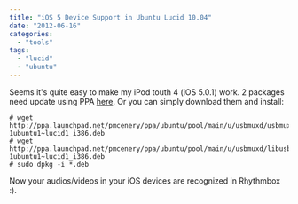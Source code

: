 ```yaml
---
title: "iOS 5 Device Support in Ubuntu Lucid 10.04"
date: "2012-06-16"
categories: 
  - "tools"
tags: 
  - "lucid"
  - "ubuntu"
---
```


Seems it's quite easy to make my iPod touth 4 (iOS 5.0.1) work. 2 packages need update using PPA [here](https://launchpad.net/~pmcenery/+archive/ppa). Or you can simply download them and install:

```
# wget http://ppa.launchpad.net/pmcenery/ppa/ubuntu/pool/main/u/usbmuxd/usbmuxd_1.0.7-1ubuntu1~lucid1_i386.deb
# wget http://ppa.launchpad.net/pmcenery/ppa/ubuntu/pool/main/u/usbmuxd/libusbmuxd1_1.0.7-1ubuntu1~lucid1_i386.deb
# sudo dpkg -i *.deb
```

Now your audios/videos in your iOS devices are recognized in Rhythmbox :).
